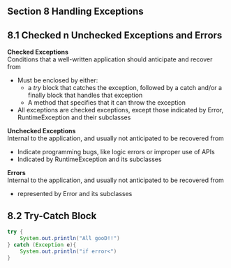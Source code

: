 ## Section 8 Handling Exceptions

## 8.1 Checked n Unchecked Exceptions and Errors
**Checked Exceptions**  
Conditions that a well-written application should anticipate and recover from
- Must be enclosed by either: 
    - a *try* block that catches the exception, followed by a catch and/or a finally block that handles that exception
    - A method that specifies that it can throw the exception
- All exceptions are checked exceptions, except those indicated by Error, RuntimeException and their subclasses

**Unchecked Exceptions**  
Internal to the application, and usually not anticipated to be recovered from   
- Indicate programming bugs, like logic errors or improper use of APIs
- Indicated by RuntimeException and its subclasses

**Errors**   
Internal to the application, and usually not anticipated to be recovered from     
- represented by Error and its subclasses


## 8.2 Try-Catch Block
```java
try {
    System.out.println("All gooD!!")
} catch (Exception e){
    System.out.println("if error<")
}
```